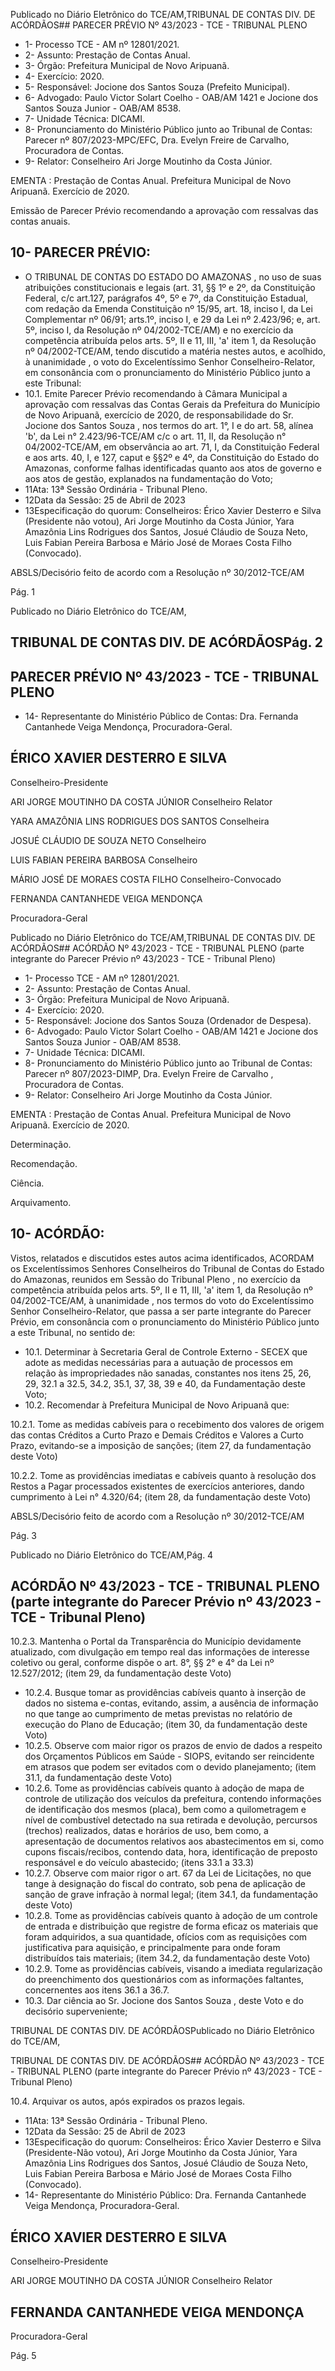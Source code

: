 Publicado  no  Diário  Eletrônico do TCE/AM,TRIBUNAL DE CONTAS DIV. DE ACÓRDÃOS## PARECER PRÉVIO Nº 43/2023 - TCE - TRIBUNAL PLENO

- 1- Processo TCE - AM nº 12801/2021.
- 2- Assunto: Prestação de Contas Anual.
- 3- Órgão: Prefeitura Municipal de Novo Aripuanã.
- 4- Exercício: 2020.
- 5- Responsável: Jocione dos Santos Souza (Prefeito Municipal).
- 6- Advogado: Paulo Victor Solart Coelho - OAB/AM 1421 e Jocione dos Santos Souza Junior - OAB/AM 8538.
- 7- Unidade Técnica: DICAMI.
- 8- Pronunciamento  do  Ministério  Público  junto  ao  Tribunal  de  Contas: Parecer  nº 807/2023-MPC/EFC, Dra. Evelyn Freire de Carvalho, Procuradora de Contas.
- 9- Relator: Conselheiro Ari Jorge Moutinho da Costa Júnior.

EMENTA :  Prestação  de  Contas  Anual.    Prefeitura Municipal de Novo Aripuanã.  Exercício de 2020.

Emissão de Parecer Prévio recomendando a aprovação com ressalvas das contas anuais.

## 10-  PARECER PRÉVIO:

- O  TRIBUNAL  DE  CONTAS  DO  ESTADO  DO  AMAZONAS ,  no  uso  de  suas atribuições  constitucionais  e  legais  (art.  31,  §§  1º  e  2º,  da  Constituição  Federal,  c/c art.127,  parágrafos  4º,  5º  e  7º,  da  Constituição  Estadual,  com  redação  da  Emenda Constituição nº 15/95, art. 18, inciso I, da Lei Complementar nº 06/91; arts.1º, inciso I, e 29  da  Lei  nº  2.423/96;  e,  art.  5º,  inciso  I,  da  Resolução  nº  04/2002-TCE/AM)  e  no exercício da competência atribuída pelos arts. 5º, II e 11, III, 'a' item 1, da Resolução nº 04/2002-TCE/AM, tendo discutido a matéria nestes autos, e acolhido, à unanimidade , o voto do Excelentíssimo Senhor Conselheiro-Relator, em consonância com o pronunciamento do Ministério Público junto a este Tribunal:
- 10.1. Emite Parecer Prévio recomendando à Câmara Municipal a aprovação  com  ressalvas das Contas  Gerais da Prefeitura do Município de Novo Aripuanã, exercício de 2020, de responsabilidade do Sr. Jocione dos Santos Souza ,  nos termos do art. 1°, I e do art. 58, alínea 'b', da Lei n° 2.423/96-TCE/AM c/c o art. 11, II, da Resolução n° 04/2002-TCE/AM, em observância ao art. 71, I, da Constituição Federal e aos arts. 40, I, e 127, caput e §§2º e 4º, da Constituição do Estado do Amazonas, conforme falhas identificadas quanto aos atos de governo e aos atos de gestão, explanados na fundamentação do Voto;
- 11Ata: 13ª Sessão Ordinária - Tribunal Pleno.
- 12Data da Sessão: 25 de Abril de 2023
- 13Especificação do quorum: Conselheiros: Érico Xavier Desterro e Silva (Presidente não votou), Ari Jorge Moutinho da Costa Júnior, Yara Amazônia Lins Rodrigues dos Santos, Josué Cláudio de Souza Neto, Luis Fabian Pereira Barbosa e Mário José de Moraes Costa Filho (Convocado).

ABSLS/Decisório feito de acordo com a Resolução nº 30/2012-TCE/AM

Pág. 1

Publicado  no  Diário  Eletrônico do TCE/AM,

## TRIBUNAL DE CONTAS DIV. DE ACÓRDÃOSPág. 2

## PARECER PRÉVIO Nº 43/2023 - TCE - TRIBUNAL PLENO

- 14-  Representante do Ministério Público de Contas: Dra. Fernanda Cantanhede Veiga Mendonça, Procuradora-Geral.

## ÉRICO XAVIER DESTERRO E SILVA

Conselheiro-Presidente

ARI JORGE MOUTINHO DA COSTA JÚNIOR Conselheiro Relator

YARA AMAZÔNIA LINS RODRIGUES DOS SANTOS Conselheira

JOSUÉ CLÁUDIO DE SOUZA NETO Conselheiro

LUIS FABIAN PEREIRA BARBOSA Conselheiro

MÁRIO JOSÉ DE MORAES COSTA FILHO Conselheiro-Convocado

FERNANDA CANTANHEDE VEIGA MENDONÇA

Procuradora-Geral

Publicado  no  Diário  Eletrônico do TCE/AM,TRIBUNAL DE CONTAS DIV. DE ACÓRDÃOS## ACÓRDÃO Nº 43/2023 - TCE - TRIBUNAL PLENO (parte integrante do Parecer Prévio nº 43/2023 - TCE - Tribunal Pleno)

- 1- Processo TCE - AM nº 12801/2021.
- 2- Assunto: Prestação de Contas Anual.
- 3- Órgão: Prefeitura Municipal de Novo Aripuanã.
- 4- Exercício: 2020.
- 5- Responsável: Jocione dos Santos Souza (Ordenador de Despesa).
- 6- Advogado: Paulo Victor Solart Coelho - OAB/AM 1421 e Jocione dos Santos Souza Junior - OAB/AM 8538.
- 7- Unidade Técnica: DICAMI.
- 8- Pronunciamento  do  Ministério  Público  junto  ao  Tribunal  de  Contas: Parecer  nº 807/2023-DIMP, Dra. Evelyn Freire de Carvalho , Procuradora de Contas.
- 9- Relator: Conselheiro Ari Jorge Moutinho da Costa Júnior.

EMENTA :  Prestação  de  Contas  Anual.    Prefeitura Municipal de Novo Aripuanã. Exercício de 2020.

Determinação.

Recomendação.

Ciência.

Arquivamento.

## 10-  ACÓRDÃO:

Vistos, relatados e discutidos estes autos acima identificados, ACORDAM os Excelentíssimos Senhores Conselheiros do Tribunal de Contas do Estado do Amazonas, reunidos em Sessão do Tribunal Pleno , no exercício da competência atribuída pelos arts. 5º, II e 11, III, 'a' item 1, da Resolução nº 04/2002-TCE/AM, à unanimidade , nos termos do voto do Excelentíssimo Senhor Conselheiro-Relator, que passa a ser parte integrante do Parecer Prévio, em consonância com o pronunciamento do Ministério Público junto a este Tribunal, no sentido de:

- 10.1. Determinar à  Secretaria  Geral  de  Controle  Externo  -  SECEX  que adote  as  medidas  necessárias  para  a  autuação  de  processos  em relação às impropriedades não sanadas, constantes nos itens 25, 26, 29, 32.1 a 32.5, 34.2, 35.1, 37, 38, 39 e 40, da Fundamentação deste Voto;
- 10.2. Recomendar à Prefeitura Municipal de Novo Aripuanã que:

10.2.1.  Tome  as  medidas  cabíveis  para  o  recebimento  dos  valores  de origem das contas Créditos a Curto Prazo e Demais Créditos e Valores a Curto Prazo, evitando-se a imposição de sanções; (item 27, da fundamentação deste Voto)

10.2.2.  Tome as providências imediatas e cabíveis quanto à resolução dos  Restos  a  Pagar  processados  existentes  de  exercícios  anteriores, dando cumprimento à Lei n° 4.320/64; (item 28, da fundamentação deste Voto)

ABSLS/Decisório feito de acordo com a Resolução nº 30/2012-TCE/AM

Pág. 3

Publicado  no  Diário  Eletrônico do TCE/AM,Pág. 4

## ACÓRDÃO Nº 43/2023 - TCE - TRIBUNAL PLENO (parte integrante do Parecer Prévio nº 43/2023 - TCE - Tribunal Pleno)

10.2.3. Mantenha o Portal da Transparência do Município devidamente atualizado, com divulgação em tempo real das informações de interesse coletivo  ou  geral,  conforme  dispõe  o  art.  8°,  §§  2°  e  4°  da  Lei  nº 12.527/2012; (item 29, da fundamentação deste Voto)

- 10.2.4.  Busque  tomar  as  providências  cabíveis  quanto  à  inserção  de dados no sistema e-contas, evitando, assim, a ausência de informação no  que  tange  ao  cumprimento  de  metas  previstas  no  relatório  de execução  do  Plano  de  Educação;  (item  30,  da  fundamentação  deste Voto)
- 10.2.5. Observe com maior rigor os prazos de envio de dados a respeito dos Orçamentos Públicos em Saúde - SIOPS, evitando ser reincidente em atrasos que podem ser evitados com o devido planejamento; (item 31.1, da fundamentação deste Voto)
- 10.2.6.  Tome  as  providências  cabíveis  quanto  à  adoção  de  mapa  de controle de utilização dos veículos da prefeitura, contendo informações de identificação dos mesmos (placa), bem como a quilometragem e nível de  combustível  detectado  na  sua  retirada  e  devolução,  percursos (trechos) realizados, datas e horários de uso, bem como, a apresentação de  documentos  relativos  aos  abastecimentos  em  si,  como  cupons fiscais/recibos, contendo data, hora, identificação de preposto responsável e do veículo abastecido; (itens 33.1 a 33.3)
- 10.2.7. Observe com maior rigor o art. 67 da Lei de Licitações, no que tange  à  designação  do  fiscal  do  contrato,  sob  pena  de  aplicação  de sanção de grave infração à normal legal; (item 34.1, da fundamentação deste Voto)
- 10.2.8. Tome as providências cabíveis quanto à adoção de um controle de entrada e distribuição que registre de forma eficaz os materiais que foram  adquiridos,  a  sua  quantidade,  ofícios  com  as  requisições  com justificativa para aquisição, e principalmente para onde foram distribuídos tais materiais; (item 34.2, da fundamentação deste Voto)
- 10.2.9. Tome as providências cabíveis, visando a imediata regularização do  preenchimento  dos  questionários  com  as  informações  faltantes, concernentes aos itens 36.1 a 36.7.
- 10.3. Dar  ciência ao  Sr. Jocione  dos  Santos  Souza , deste  Voto  e  do decisório superveniente;

TRIBUNAL DE CONTAS DIV. DE ACÓRDÃOSPublicado  no  Diário  Eletrônico do TCE/AM,

TRIBUNAL DE CONTAS DIV. DE ACÓRDÃOS## ACÓRDÃO Nº 43/2023 - TCE - TRIBUNAL PLENO (parte integrante do Parecer Prévio nº 43/2023 - TCE - Tribunal Pleno)

10.4. Arquivar os autos, após expirados os prazos legais.

- 11Ata: 13ª Sessão Ordinária - Tribunal Pleno.
- 12Data da Sessão: 25 de Abril de 2023
- 13Especificação do quorum: Conselheiros: Érico Xavier Desterro e Silva (Presidente-Não  votou),  Ari  Jorge  Moutinho  da  Costa  Júnior,  Yara  Amazônia  Lins Rodrigues dos Santos, Josué Cláudio de Souza Neto, Luis Fabian Pereira Barbosa e Mário José de Moraes Costa Filho (Convocado).
- 14-  Representante do Ministério Público: Dra. Fernanda Cantanhede Veiga Mendonça, Procuradora-Geral.

## ÉRICO XAVIER DESTERRO E SILVA

Conselheiro-Presidente

ARI JORGE MOUTINHO DA COSTA JÚNIOR Conselheiro Relator

## FERNANDA CANTANHEDE VEIGA MENDONÇA

Procuradora-Geral

Pág. 5